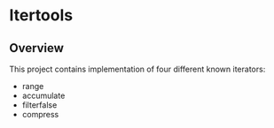 # Itertools

## Overview
This project contains implementation of four different known iterators:  
- range  
- accumulate  
- filterfalse  
- compress

